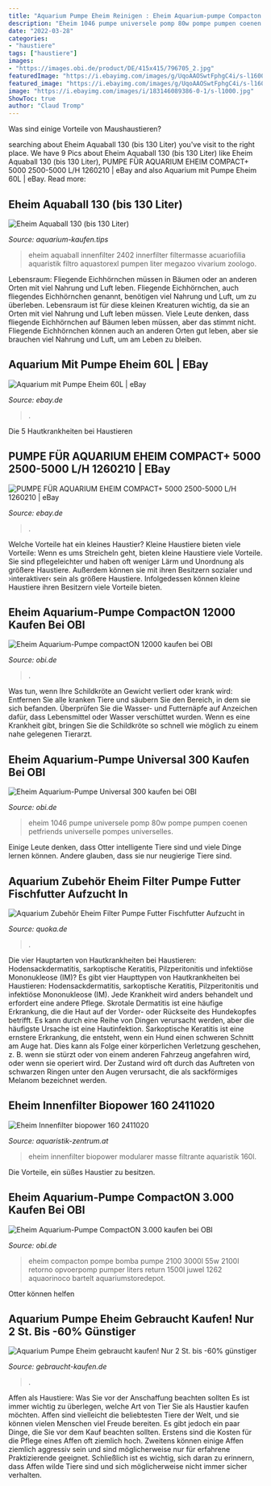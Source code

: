 ```yaml
---
title: "Aquarium Pumpe Eheim Reinigen : Eheim Aquarium-pumpe Compacton 12000 Kaufen Bei Obi"
description: "Eheim 1046 pumpe universele pomp 80w pompe pumpen coenen petfriends universelle pompes universelles"
date: "2022-03-28"
categories:
- "haustiere"
tags: ["haustiere"]
images:
- "https://images.obi.de/product/DE/415x415/796705_2.jpg"
featuredImage: "https://i.ebayimg.com/images/g/UqoAAOSwtFphgC4i/s-l1600.jpg"
featured_image: "https://i.ebayimg.com/images/g/UqoAAOSwtFphgC4i/s-l1600.jpg"
image: "https://i.ebayimg.com/images/i/183146089386-0-1/s-l1000.jpg"
ShowToc: true
author: "Claud Tromp"
---
```



Was sind einige Vorteile von Maushaustieren?

	

		
searching about Eheim Aquaball 130 (bis 130 Liter) you've visit to the right place. We have 9 Pics about Eheim Aquaball 130 (bis 130 Liter) like Eheim Aquaball 130 (bis 130 Liter), PUMPE FÜR AQUARIUM EHEIM COMPACT+ 5000 2500-5000 L/H 1260210 | eBay and also Aquarium mit Pumpe Eheim 60L | eBay. Read more:
		
    
## Eheim Aquaball 130 (bis 130 Liter)

<img loading=lazy src="http://www.aquarium-kaufen.tips/wp-content/uploads/2017/09/412BrJRZQm8L.jpg" onerror="this.onerror=null;this.src='https://tse1.mm.bing.net/th?id=OIP.bGqVaWtQnwNE1B8w9elJjwAAAA&amp;pid=15.1';" alt="Eheim Aquaball 130 (bis 130 Liter)">

_Source: aquarium-kaufen.tips_

>eheim aquaball innenfilter 2402 innerfilter filtermasse acuariofilia aquaristik filtro aquastorexl pumpen liter megazoo vivarium zoologo. 

	

Lebensraum: Fliegende Eichhörnchen müssen in Bäumen oder an anderen Orten mit viel Nahrung und Luft leben.
Fliegende Eichhörnchen, auch fliegendes Eichhörnchen genannt, benötigen viel Nahrung und Luft, um zu überleben. Lebensraum ist für diese kleinen Kreaturen wichtig, da sie an Orten mit viel Nahrung und Luft leben müssen. Viele Leute denken, dass fliegende Eichhörnchen auf Bäumen leben müssen, aber das stimmt nicht. Fliegende Eichhörnchen können auch an anderen Orten gut leben, aber sie brauchen viel Nahrung und Luft, um am Leben zu bleiben.

    
## Aquarium Mit Pumpe Eheim 60L | EBay

<img loading=lazy src="https://i.ebayimg.com/00/s/MTIwMFgxNjAw/z/DXUAAOSwZ~5gccsF/$_57.JPG?set_id=8800005007" onerror="this.onerror=null;this.src='https://tse4.mm.bing.net/th?id=OIP.AHXdqwM4JL8ULMFuyhj_AAHaFj&amp;pid=15.1';" alt="Aquarium mit Pumpe Eheim 60L | eBay">

_Source: ebay.de_

>. 

	

Die 5 Hautkrankheiten bei Haustieren

    
## PUMPE FÜR AQUARIUM EHEIM COMPACT+ 5000 2500-5000 L/H 1260210 | EBay

<img loading=lazy src="https://i.ebayimg.com/images/i/183146089386-0-1/s-l1000.jpg" onerror="this.onerror=null;this.src='https://tse4.mm.bing.net/th?id=OIP.T7p_7C81iLQ7HuY-kYc8MQHaHK&amp;pid=15.1';" alt="PUMPE FÜR AQUARIUM EHEIM COMPACT+ 5000 2500-5000 L/H 1260210 | eBay">

_Source: ebay.de_

>. 

	

Welche Vorteile hat ein kleines Haustier?
Kleine Haustiere bieten viele Vorteile:
Wenn es ums Streicheln geht, bieten kleine Haustiere viele Vorteile. Sie sind pflegeleichter und haben oft weniger Lärm und Unordnung als größere Haustiere. Außerdem können sie mit ihren Besitzern sozialer und ›interaktiver‹ sein als größere Haustiere. Infolgedessen können kleine Haustiere ihren Besitzern viele Vorteile bieten.

    
## Eheim Aquarium-Pumpe CompactON 12000 Kaufen Bei OBI

<img loading=lazy src="https://images.obi.de/product/DE/415x415/796705_2.jpg" onerror="this.onerror=null;this.src='https://tse4.mm.bing.net/th?id=OIP.TVnBonnvFJNxuI43skfX8gAAAA&amp;pid=15.1';" alt="Eheim Aquarium-Pumpe compactON 12000 kaufen bei OBI">

_Source: obi.de_

>. 

	

Was tun, wenn Ihre Schildkröte an Gewicht verliert oder krank wird: Entfernen Sie alle kranken Tiere und säubern Sie den Bereich, in dem sie sich befanden. Überprüfen Sie die Wasser- und Futternäpfe auf Anzeichen dafür, dass Lebensmittel oder Wasser verschüttet wurden. Wenn es eine Krankheit gibt, bringen Sie die Schildkröte so schnell wie möglich zu einem nahe gelegenen Tierarzt.

    
## Eheim Aquarium-Pumpe Universal 300 Kaufen Bei OBI

<img loading=lazy src="https://images.obi.de/product/DE/1500x1500/646334_2.jpg" onerror="this.onerror=null;this.src='https://tse3.mm.bing.net/th?id=OIP.CTf8dUzHvmmd03rZ5ahm1QHaHa&amp;pid=15.1';" alt="Eheim Aquarium-Pumpe Universal 300 kaufen bei OBI">

_Source: obi.de_

>eheim 1046 pumpe universele pomp 80w pompe pumpen coenen petfriends universelle pompes universelles. 

	

Einige Leute denken, dass Otter intelligente Tiere sind und viele Dinge lernen können. Andere glauben, dass sie nur neugierige Tiere sind.

    
## Aquarium Zubehör Eheim Filter Pumpe Futter Fischfutter Aufzucht In

<img loading=lazy src="https://bild2.qimage.de/aquarium-zubehoer-eheim-foto-bild-92506142.jpg" onerror="this.onerror=null;this.src='https://tse2.mm.bing.net/th?id=OIP.Dy2kQElMkcvpbxKCma1w-gHaFj&amp;pid=15.1';" alt="Aquarium Zubehör Eheim Filter Pumpe Futter Fischfutter Aufzucht in">

_Source: quoka.de_

>. 

	

Die vier Hauptarten von Hautkrankheiten bei Haustieren: Hodensackdermatitis, sarkoptische Keratitis, Pilzperitonitis und infektiöse Mononukleose (IM)?
Es gibt vier Haupttypen von Hautkrankheiten bei Haustieren: Hodensackdermatitis, sarkoptische Keratitis, Pilzperitonitis und infektiöse Mononukleose (IM). Jede Krankheit wird anders behandelt und erfordert eine andere Pflege. Skrotale Dermatitis ist eine häufige Erkrankung, die die Haut auf der Vorder- oder Rückseite des Hundekopfes betrifft. Es kann durch eine Reihe von Dingen verursacht werden, aber die häufigste Ursache ist eine Hautinfektion. Sarkoptische Keratitis ist eine ernstere Erkrankung, die entsteht, wenn ein Hund einen schweren Schnitt am Auge hat. Dies kann als Folge einer körperlichen Verletzung geschehen, z. B. wenn sie stürzt oder von einem anderen Fahrzeug angefahren wird, oder wenn sie operiert wird. Der Zustand wird oft durch das Auftreten von schwarzen Ringen unter den Augen verursacht, die als sackförmiges Melanom bezeichnet werden.

    
## Eheim Innenfilter Biopower 160 2411020

<img loading=lazy src="http://www.aquaristik-zentrum.at/shop/media/images/popup/eheim_biopower160_innenfilter.jpg" onerror="this.onerror=null;this.src='https://tse2.mm.bing.net/th?id=OIP.uSx4ONfze2p9OuuLP2CRnQHaH3&amp;pid=15.1';" alt="Eheim Innenfilter biopower 160 2411020">

_Source: aquaristik-zentrum.at_

>eheim innenfilter biopower modularer masse filtrante aquaristik 160l. 

	

Die Vorteile, ein süßes Haustier zu besitzen.

    
## Eheim Aquarium-Pumpe CompactON 3.000 Kaufen Bei OBI

<img loading=lazy src="https://images.obi.de/product/DE/415x415/104546_1.jpg" onerror="this.onerror=null;this.src='https://tse1.mm.bing.net/th?id=OIP.mD34PNP_NvasmlW-wED2AAAAAA&amp;pid=15.1';" alt="Eheim Aquarium-Pumpe CompactON 3.000 kaufen bei OBI">

_Source: obi.de_

>eheim compacton pompe bomba pumpe 2100 3000l 55w 2100l retorno opvoerpomp pumper liters return 1500l juwel 1262 aquaorinoco bartelt aquariumstoredepot. 

	

Otter können helfen

    
## Aquarium Pumpe Eheim Gebraucht Kaufen! Nur 2 St. Bis -60% Günstiger

<img loading=lazy src="https://i.ebayimg.com/images/g/UqoAAOSwtFphgC4i/s-l1600.jpg" onerror="this.onerror=null;this.src='https://tse1.mm.bing.net/th?id=OIP.Pd9Kjnf98Y0RUnvw47lsrAHaJ4&amp;pid=15.1';" alt="Aquarium Pumpe Eheim gebraucht kaufen! Nur 2 St. bis -60% günstiger">

_Source: gebraucht-kaufen.de_

>. 

	

Affen als Haustiere: Was Sie vor der Anschaffung beachten sollten
Es ist immer wichtig zu überlegen, welche Art von Tier Sie als Haustier kaufen möchten. Affen sind vielleicht die beliebtesten Tiere der Welt, und sie können vielen Menschen viel Freude bereiten. Es gibt jedoch ein paar Dinge, die Sie vor dem Kauf beachten sollten. Erstens sind die Kosten für die Pflege eines Affen oft ziemlich hoch. Zweitens können einige Affen ziemlich aggressiv sein und sind möglicherweise nur für erfahrene Praktizierende geeignet. Schließlich ist es wichtig, sich daran zu erinnern, dass Affen wilde Tiere sind und sich möglicherweise nicht immer sicher verhalten.

